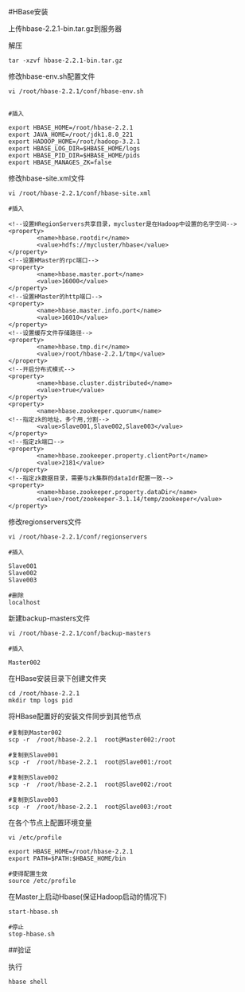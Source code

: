 #HBase安装


上传hbase-2.2.1-bin.tar.gz到服务器


解压

    tar -xzvf hbase-2.2.1-bin.tar.gz


修改hbase-env.sh配置文件

	vi /root/hbase-2.2.1/conf/hbase-env.sh


	#插入

	export HBASE_HOME=/root/hbase-2.2.1
	export JAVA_HOME=/root/jdk1.8.0_221
	export HADOOP_HOME=/root/hadoop-3.2.1
	export HBASE_LOG_DIR=$HBASE_HOME/logs
	export HBASE_PID_DIR=$HBASE_HOME/pids
	export HBASE_MANAGES_ZK=false


修改hbase-site.xml文件

	vi /root/hbase-2.2.1/conf/hbase-site.xml

	#插入

	<!--设置HRegionServers共享目录，mycluster是在Hadoop中设置的名字空间-->
	<property>
	        <name>hbase.rootdir</name>
	        <value>hdfs://mycluster/hbase</value>
	</property>
	<!--设置HMaster的rpc端口-->
	<property>
	        <name>hbase.master.port</name>
	        <value>16000</value>
	</property>
	<!--设置HMaster的http端口-->
	<property>
	        <name>hbase.master.info.port</name>
	        <value>16010</value>
	</property>
	<!--设置缓存文件存储路径-->
	<property>
	        <name>hbase.tmp.dir</name>
	        <value>/root/hbase-2.2.1/tmp</value>
	</property>
	<!--开启分布式模式-->
	<property>
	        <name>hbase.cluster.distributed</name>
	        <value>true</value>
	</property>
	<property>
	        <name>hbase.zookeeper.quorum</name>
	<!--指定zk的地址，多个用,分割-->
	        <value>Slave001,Slave002,Slave003</value>
	</property>	
	<!--指定zk端口-->
	<property>
	        <name>hbase.zookeeper.property.clientPort</name>
	        <value>2181</value>
	</property>	
	<!--指定zk数据目录，需要与zk集群的dataIdr配置一致-->
	<property>
	        <name>hbase.zookeeper.property.dataDir</name>
	        <value>/root/zookeeper-3.1.14/temp/zookeeper</value>
	</property>	


修改regionservers文件

	vi /root/hbase-2.2.1/conf/regionservers

	#插入

	Slave001
	Slave002
	Slave003

	#删除
	localhost
	

新建backup-masters文件

	vi /root/hbase-2.2.1/conf/backup-masters

	#插入

	Master002


在HBase安装目录下创建文件夹

	cd /root/hbase-2.2.1
	mkdir tmp logs pid


将HBase配置好的安装文件同步到其他节点

	#复制到Master002
	scp -r  /root/hbase-2.2.1  root@Master002:/root

	#复制到Slave001
	scp -r  /root/hbase-2.2.1  root@Slave001:/root

	#复制到Slave002
	scp -r  /root/hbase-2.2.1  root@Slave002:/root

	#复制到Slave003
	scp -r  /root/hbase-2.2.1  root@Slave003:/root
    

在各个节点上配置环境变量

	vi /etc/profile

	export HBASE_HOME=/root/hbase-2.2.1
	export PATH=$PATH:$HBASE_HOME/bin

	#使得配置生效
	source /etc/profile



在Master上启动Hbase(保证Hadoop启动的情况下)

	start-hbase.sh

	#停止
	stop-hbase.sh


##验证

执行

	hbase shell